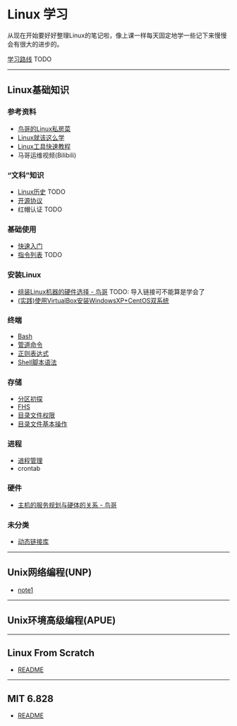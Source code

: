 # Linux 学习

从现在开始要好好整理Linux的笔记啦，像上课一样每天固定地学一些记下来慢慢会有很大的进步的。

[学习路线](roadmap.md) TODO

<hr>

## Linux基础知识

### 参考资料
- [鸟哥的Linux私房菜](https://linux.vbird.org)
- [Linux就该这么学](https://www.linuxprobe.com/)
- [Linux工具快速教程](https://linuxtools-rst.readthedocs.io/zh_CN/latest/index.html)
- 马哥运维视频(Bilibili)

### “文科”知识
- [Linux历史](basic/history.md) TODO
- [开源协议](basic/opensource.md)
- 红帽认证 TODO
  
### 基础使用

- [快速入门](basic/quick_start.md)
- [指令列表](basic/command_list.md) TODO

### 安装Linux

- [组装Linux机器的硬件选择 - 鸟哥](http://linux.vbird.org/linux_basic/0130designlinux.php#hardware_select) TODO: 导入链接可不能算是学会了
- [(实践)使用VirtualBox安装WindowsXP+CentOS双系统](basic/virtual_double_sys.md)

### 终端

- [Bash](basic/bash.md)
- [管道命令](basic/pipe.md)
- [正则表达式](basic/regexp.md)
- [Shell脚本语法](basic/shell_script.md)

### 存储

- [分区初探](basic/disk_partition.md)
- [FHS](basic/fhs.md)
- [目录文件权限](basic/fs_access.md)
- [目录文件基本操作](basic/fs_basic_op.md)

### 进程

- [进程管理](basic/process.md)
- crontab

### 硬件

- [主机的服务规划与硬体的关系 - 鸟哥](https://linux.vbird.org/linux_basic/centos7/0130designlinux.php#beforeinstall_service)

### 未分类

- [动态链接库](basic/dynamic_link_lib.md)

<hr>

## Unix网络编程(UNP)

- [note1](unp/note1.md)

<hr>

## Unix环境高级编程(APUE)

<hr>

## Linux From Scratch

- [README](lfs/README.md)

<hr>

## MIT 6.828

- [README](mit6828/README.md)
